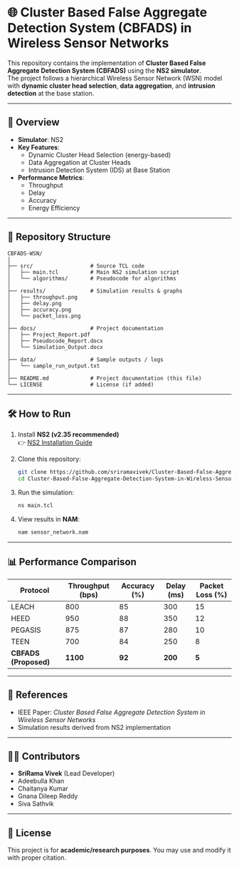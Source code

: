 # 🌐 Cluster Based False Aggregate Detection System (CBFADS) in Wireless Sensor Networks

This repository contains the implementation of **Cluster Based False Aggregate Detection System (CBFADS)** using the **NS2 simulator**.  
The project follows a hierarchical Wireless Sensor Network (WSN) model with **dynamic cluster head selection**, **data aggregation**, and **intrusion detection** at the base station.

---

## 📖 Overview
- **Simulator**: NS2  
- **Key Features**:
  - Dynamic Cluster Head Selection (energy-based)
  - Data Aggregation at Cluster Heads
  - Intrusion Detection System (IDS) at Base Station
- **Performance Metrics**:
  - Throughput  
  - Delay  
  - Accuracy  
  - Energy Efficiency  

---

## 📂 Repository Structure
```
CBFADS-WSN/
│
├── src/                  # Source TCL code
│   ├── main.tcl          # Main NS2 simulation script
│   └── algorithms/       # Pseudocode for algorithms
│
├── results/              # Simulation results & graphs
│   ├── throughput.png
│   ├── delay.png
│   ├── accuracy.png
│   └── packet_loss.png
│
├── docs/                 # Project documentation
│   ├── Project_Report.pdf
│   ├── Pseudocode_Report.docx
│   └── Simulation_Output.docx
│
├── data/                 # Sample outputs / logs
│   └── sample_run_output.txt
│
├── README.md             # Project documentation (this file)
└── LICENSE               # License (if added)
```

---

## 🛠️ How to Run
1. Install **NS2 (v2.35 recommended)**  
   👉 [NS2 Installation Guide](https://www.isi.edu/nsnam/ns/)  

2. Clone this repository:
   ```bash
   git clone https://github.com/sriramavivek/Cluster-Based-False-Aggregate-Detection-System-in-Wireless-Sensor-Networks-.git
   cd Cluster-Based-False-Aggregate-Detection-System-in-Wireless-Sensor-Networks-/src
   ```

3. Run the simulation:
   ```bash
   ns main.tcl
   ```

4. View results in **NAM**:
   ```bash
   nam sensor_network.nam
   ```

---

## 📊 Performance Comparison
| Protocol | Throughput (bps) | Accuracy (%) | Delay (ms) | Packet Loss (%) |
|----------|------------------|--------------|------------|-----------------|
| LEACH    | 800              | 85           | 300        | 15              |
| HEED     | 950              | 88           | 350        | 12              |
| PEGASIS  | 875              | 87           | 280        | 10              |
| TEEN     | 700              | 84           | 250        | 8               |
| **CBFADS (Proposed)** | **1100** | **92** | **200** | **5** |

---

## 📜 References
- IEEE Paper: *Cluster Based False Aggregate Detection System in Wireless Sensor Networks*  
- Simulation results derived from NS2 implementation  

---

## 👨‍💻 Contributors
- **SriRama Vivek** (Lead Developer)
- Adeebulla Khan  
- Chaitanya Kumar  
- Gnana Dileep Reddy  
- Siva Sathvik  

---

## 📌 License
This project is for **academic/research purposes**. You may use and modify it with proper citation.

